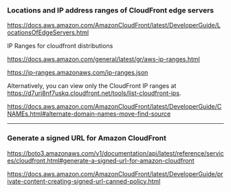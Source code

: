 ### Locations and IP address ranges of CloudFront edge servers
https://docs.aws.amazon.com/AmazonCloudFront/latest/DeveloperGuide/LocationsOfEdgeServers.html


IP Ranges for cloudfront distributions

https://docs.aws.amazon.com/general/latest/gr/aws-ip-ranges.html

https://ip-ranges.amazonaws.com/ip-ranges.json


Alternatively, you can view only the CloudFront IP ranges at https://d7uri8nf7uskq.cloudfront.net/tools/list-cloudfront-ips.



https://docs.aws.amazon.com/AmazonCloudFront/latest/DeveloperGuide/CNAMEs.html#alternate-domain-names-move-find-source

---

### Generate a signed URL for Amazon CloudFront

https://boto3.amazonaws.com/v1/documentation/api/latest/reference/services/cloudfront.html#generate-a-signed-url-for-amazon-cloudfront

https://docs.aws.amazon.com/AmazonCloudFront/latest/DeveloperGuide/private-content-creating-signed-url-canned-policy.html

